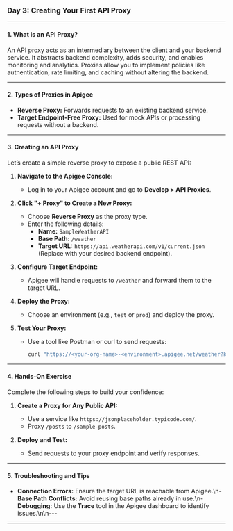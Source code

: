 ### **Day 3: Creating Your First API Proxy**

---

#### **1. What is an API Proxy?**

An API proxy acts as an intermediary between the client and your backend service. It abstracts backend complexity, adds security, and enables monitoring and analytics. Proxies allow you to implement policies like authentication, rate limiting, and caching without altering the backend.

---

#### **2. Types of Proxies in Apigee**

- **Reverse Proxy:** Forwards requests to an existing backend service.
- **Target Endpoint-Free Proxy:** Used for mock APIs or processing requests without a backend.

---

#### **3. Creating an API Proxy**

Let’s create a simple reverse proxy to expose a public REST API:

1. **Navigate to the Apigee Console:**

   - Log in to your Apigee account and go to **Develop > API Proxies**.

2. **Click \"+ Proxy\" to Create a New Proxy:**

   - Choose **Reverse Proxy** as the proxy type.
   - Enter the following details:
     - **Name:** `SampleWeatherAPI`
     - **Base Path:** `/weather`
     - **Target URL:** `https://api.weatherapi.com/v1/current.json` (Replace with your desired backend endpoint).

3. **Configure Target Endpoint:**

   - Apigee will handle requests to `/weather` and forward them to the target URL.

4. **Deploy the Proxy:**

   - Choose an environment (e.g., `test` or `prod`) and deploy the proxy.

5. **Test Your Proxy:**
   - Use a tool like Postman or curl to send requests:
     ```bash
     curl "https://<your-org-name>-<environment>.apigee.net/weather?key=<api_key>&q=London"
     ```

---

#### **4. Hands-On Exercise**

Complete the following steps to build your confidence:

1. **Create a Proxy for Any Public API:**

   - Use a service like `https://jsonplaceholder.typicode.com/`.
   - Proxy `/posts` to `/sample-posts`.

2. **Deploy and Test:**
   - Send requests to your proxy endpoint and verify responses.

---

#### **5. Troubleshooting and Tips**

- **Connection Errors:** Ensure the target URL is reachable from Apigee.\n- **Base Path Conflicts:** Avoid reusing base paths already in use.\n- **Debugging:** Use the **Trace** tool in the Apigee dashboard to identify issues.\n\n---

---

